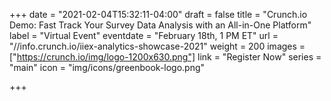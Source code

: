 +++
date = "2021-02-04T15:32:11-04:00"
draft = false
title = "Crunch.io Demo: Fast Track Your Survey Data Analysis with an All-in-One Platform"
label = "Virtual Event"
eventdate = "February 18th, 1 PM ET"
url = "//info.crunch.io/iiex-analytics-showcase-2021"
weight = 200
images = ["https://crunch.io/img/logo-1200x630.png"]
link = "Register Now"
series = "main"
icon = "img/icons/greenbook-logo.png"

+++
